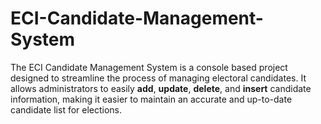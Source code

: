 # ECI-Candidate-Management-System
The ECI Candidate Management System is a console based project designed to streamline the process of managing electoral candidates. It allows administrators to easily **add**, **update**, **delete**, and **insert** candidate information, making it easier to maintain an accurate and up-to-date candidate list for elections.
